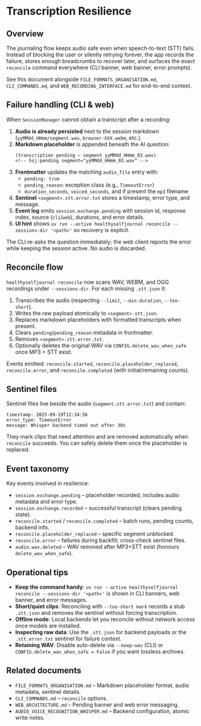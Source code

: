 # Transcription Resilience

## Overview

The journaling flow keeps audio safe even when speech-to-text (STT) fails. Instead of blocking the user or silently retrying forever, the app records the failure, stores enough breadcrumbs to recover later, and surfaces the exact `reconcile` command everywhere (CLI banner, web banner, error prompts).

See this document alongside `FILE_FORMATS_ORGANISATION.md`, `CLI_COMMANDS.md`, and `WEB_RECORDING_INTERFACE.md` for end-to-end context.

## Failure handling (CLI & web)

When `SessionManager` cannot obtain a transcript after a recording:

1. **Audio is already persisted** next to the session markdown (`yyMMdd_HHmm/segment.wav`, `browser-XXX.webm`, etc.).
2. **Markdown placeholder** is appended beneath the AI question:
   ```
   (transcription pending – segment yyMMdd_HHmm_03.wav)
   <!-- hsj:pending segment="yyMMdd_HHmm_03.wav" -->
   ```
3. **Frontmatter** updates the matching `audio_file` entry with:
   - `pending: true`
   - `pending_reason`: exception class (e.g., `TimeoutError`)
   - `duration_seconds`, `voiced_seconds`, and if present the `mp3` filename
4. **Sentinel** `<segment>.stt.error.txt` stores a timestamp, error type, and message.
5. **Event log** emits `session.exchange.pending` with session id, response index, source (`cli`/`web`), durations, and error details.
6. **UI hint** shows `uv run --active healthyselfjournal reconcile --sessions-dir '<path>'` so recovery is explicit.

The CLI re-asks the question immediately; the web client reports the error while keeping the session active. No audio is discarded.

## Reconcile flow

`healthyselfjournal reconcile` now scans WAV, WEBM, and OGG recordings under `--sessions-dir`. For each missing `.stt.json` it:

1. Transcribes the audio (respecting `--limit`, `--min-duration`, `--too-short`).
2. Writes the raw payload atomically to `<segment>.stt.json`.
3. Replaces markdown placeholders with formatted transcripts when present.
4. Clears `pending`/`pending_reason` metadata in frontmatter.
5. Removes `<segment>.stt.error.txt`.
6. Optionally deletes the original WAV via `CONFIG.delete_wav_when_safe` once MP3 + STT exist.

Events emitted: `reconcile.started`, `reconcile.placeholder_replaced`, `reconcile.error`, and `reconcile.completed` (with initial/remaining counts).

## Sentinel files

Sentinel files live beside the audio (`segment.stt.error.txt`) and contain:

```
timestamp: 2025-09-19T12:34:56
error_type: TimeoutError
message: Whisper backend timed out after 30s
```

They mark clips that need attention and are removed automatically when `reconcile` succeeds. You can safely delete them once the placeholder is replaced.

## Event taxonomy

Key events involved in resilience:

- `session.exchange.pending` – placeholder recorded; includes audio metadata and error type.
- `session.exchange.recorded` – successful transcript (clears pending state).
- `reconcile.started` / `reconcile.completed` – batch runs, pending counts, backend info.
- `reconcile.placeholder_replaced` – specific segment unblocked.
- `reconcile.error` – failures during backfill; cross-check sentinel files.
- `audio.wav.deleted` – WAV removed after MP3+STT exist (honours `delete_wav_when_safe`).

## Operational tips

- **Keep the command handy**: `uv run --active healthyselfjournal reconcile --sessions-dir '<path>'` is shown in CLI banners, web banner, and error messages.
- **Short/quiet clips**: Reconciling with `--too-short mark` records a stub `.stt.json` and removes the sentinel without forcing transcription.
- **Offline mode**: Local backends let you reconcile without network access once models are installed.
- **Inspecting raw data**: Use the `.stt.json` for backend payloads or the `.stt.error.txt` sentinel for failure context.
- **Retaining WAV**: Disable auto-delete via `--keep-wav` (CLI) or `CONFIG.delete_wav_when_safe = False` if you want lossless archives.

## Related documents

- `FILE_FORMATS_ORGANISATION.md` – Markdown placeholder format, audio metadata, sentinel details.
- `CLI_COMMANDS.md` – `reconcile` options.
- `WEB_ARCHITECTURE.md` – Pending banner and web error messaging.
- `AUDIO_VOICE_RECOGNITION_WHISPER.md` – Backend configuration, atomic write notes.
